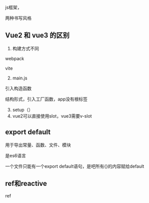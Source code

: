 js框架，

两种书写风格

## Vue2 和 vue3 的区别

1. 构建方式不同

webpack 

vite

2. main.js

引入构造函数

结构形式，引入工厂函数，app没有根标签

3. setup（）
4. vue2可以直接使用slot，vue3需要v-slot



## export default

用于导出常量、函数、文件、模块

是es6语言

一个文件只能有一个export default语句，是吧所有{}的内容赋给default



## ref和reactive

ref

